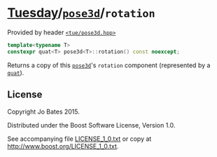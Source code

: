 [Tuesday](../../../README.md)/[`pose3d`](../../headers/pose3d.md)/`rotation`
============================================================================
Provided by header [`<tue/pose3d.hpp>`](../../headers/pose3d.md)

```c++
template<typename T>
constexpr quat<T> pose3d<T>::rotation() const noexcept;
```

Returns a copy of this [`pose3d`](../../headers/pose3d.md)'s `rotation`
component (represented by a [`quat`](../../headers/quat.md)).

License
-------
Copyright Jo Bates 2015.

Distributed under the Boost Software License, Version 1.0.

See accompanying file [LICENSE_1_0.txt](../../../LICENSE_1_0.txt) or copy at
http://www.boost.org/LICENSE_1_0.txt.
